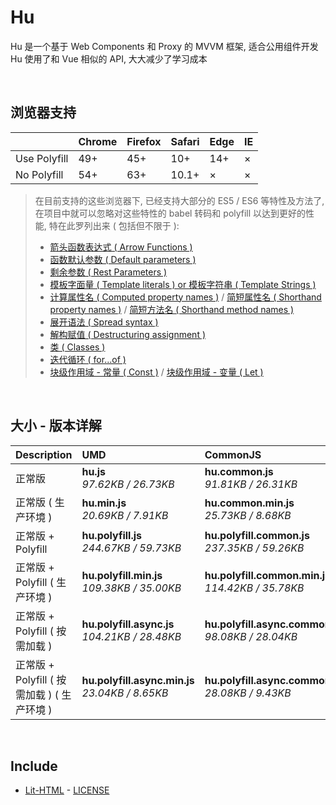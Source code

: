 # Hu
Hu 是一个基于 Web Components 和 Proxy 的 MVVM 框架, 适合公用组件开发<br>
Hu 使用了和 Vue 相似的 API, 大大减少了学习成本

<br>

## 浏览器支持

|              | Chrome | Firefox | Safari | Edge | IE |
| :-           | :-     | :-      | :-     | :-   | :- |
| Use Polyfill | 49+    | 45+     | 10+    | 14+  | ×  |
| No Polyfill  | 54+    | 63+     | 10.1+  | ×    | ×  |

> 在目前支持的这些浏览器下, 已经支持大部分的 ES5 / ES6 等特性及方法了,<br>
> 在项目中就可以忽略对这些特性的 babel 转码和 polyfill 以达到更好的性能, 特在此罗列出来 ( 包括但不限于 ): <br>
  > - [箭头函数表达式 ( Arrow Functions )](https://developer.mozilla.org/zh-CN/docs/Web/JavaScript/Reference/Functions/Arrow_functions)
  > - [函数默认参数 ( Default parameters )](https://developer.mozilla.org/zh-CN/docs/Web/JavaScript/Reference/Functions/Default_parameters)
  > - [剩余参数 ( Rest Parameters )](https://developer.mozilla.org/zh-CN/docs/Web/JavaScript/Reference/Functions/Rest_parameters)
  > - [模板字面量 ( Template literals ) or 模板字符串 ( Template Strings )](https://developer.mozilla.org/zh-CN/docs/Web/JavaScript/Reference/template_strings)
  > - [计算属性名 ( Computed property names )](https://developer.mozilla.org/zh-CN/docs/Web/JavaScript/Reference/Operators/Object_initializer#计算属性名) / [简短属性名 ( Shorthand property names )](https://developer.mozilla.org/zh-CN/docs/Web/JavaScript/Reference/Operators/Object_initializer#属性定义) / [简短方法名 ( Shorthand method names )](https://developer.mozilla.org/zh-CN/docs/Web/JavaScript/Reference/Operators/Object_initializer#方法定义)
  > - [展开语法 ( Spread syntax )](https://developer.mozilla.org/zh-CN/docs/Web/JavaScript/Reference/Operators/Spread_syntax)
  > - [解构赋值 ( Destructuring assignment )](https://developer.mozilla.org/zh-CN/docs/Web/JavaScript/Reference/Operators/Destructuring_assignment)
  > - [类 ( Classes )](https://developer.mozilla.org/zh-CN/docs/Web/JavaScript/Reference/Classes)
  > - [迭代循环 ( for...of )](https://developer.mozilla.org/zh-CN/docs/Web/JavaScript/Reference/Statements/for...of)
  > - [块级作用域 - 常量 ( Const )](https://developer.mozilla.org/zh-CN/docs/Web/JavaScript/Reference/Statements/const) / [块级作用域 - 变量 ( Let )](https://developer.mozilla.org/zh-CN/docs/Web/JavaScript/Reference/Statements/let)

<br>

## 大小 - 版本详解
| Description | UMD | CommonJS | ES Module |
| :- | :- | :- | :- |
| 正常版 | **hu.js**<br>*97.62KB / 26.73KB* | **hu.common.js**<br>*91.81KB / 26.31KB* | **hu.esm.js**<br>*91.79KB / 26.30KB* |
| 正常版 ( 生产环境 ) | **hu.min.js**<br>*20.69KB / 7.91KB* | **hu.common.min.js**<br>*25.73KB / 8.68KB* | **hu.esm.min.js**<br>*20.52KB / 7.84KB* |
| 正常版 + Polyfill | **hu.polyfill.js**<br>*244.67KB / 59.73KB* | **hu.polyfill.common.js**<br>*237.35KB / 59.26KB* | **hu.polyfill.esm.js**<br>*237.33KB / 59.24KB* |
| 正常版 + Polyfill ( 生产环境 ) | **hu.polyfill.min.js**<br>*109.38KB / 35.00KB* | **hu.polyfill.common.min.js**<br>*114.42KB / 35.78KB* | **hu.polyfill.esm.min.js**<br>*109.21KB / 34.94KB* |
| 正常版 + Polyfill ( 按需加载 ) | **hu.polyfill.async.js**<br>*104.21KB / 28.48KB* | **hu.polyfill.async.common.js**<br>*98.08KB / 28.04KB* | **hu.polyfill.async.esm.js**<br>*98.06KB / 28.02KB* |
| 正常版 + Polyfill ( 按需加载 ) ( 生产环境 ) | **hu.polyfill.async.min.js**<br>*23.04KB / 8.65KB* | **hu.polyfill.async.common.min.js**<br>*28.08KB / 9.43KB* | **hu.polyfill.async.esm.min.js**<br>*22.87KB / 8.57KB* |

<br>

## Include
  - [Lit-HTML](https://github.com/Polymer/lit-html) \- [LICENSE](https://github.com/Polymer/lit-html/blob/master/LICENSE)